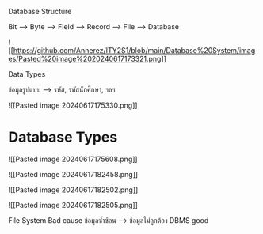 
Database Structure

Bit --> Byte --> Field --> Record --> File --> Database

![[https://github.com/Annerez/ITY2S1/blob/main/Database%20System/images/Pasted%20image%2020240617173321.png]]

Data Types

ข้อมูลรูปแบบ --> รหัส, รหัสนักศึกษา, ฯลฯ

![[Pasted image 20240617175330.png]]


# Database Types

![[Pasted image 20240617175608.png]]

![[Pasted image 20240617182458.png]]


![[Pasted image 20240617182502.png]]


![[Pasted image 20240617182505.png]]






File System Bad cause ข้อมูลซ้ำซ้อน --> ข้อมูลไม่ถูกต้อง
DBMS good

